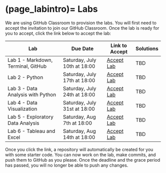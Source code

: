 (page_labintro)=
Labs
=======================

We are using GitHub Classroom to provision the labs. 
You will first need to accept the invitation to join our GitHub Classroom.
Once the lab is ready for you to accept, click the link below to accept the lab:

| Lab                                | Due Date            | Link to Accept | Solutions |
|------------------------------------|---------------------|----------------|-----------|
| Lab 1 - Markdown, Terminal, GitHub | Saturday, July 10th at 18:00 | [Accept Lab]() | TBD       |
| Lab 2 - Python                     | Saturday, July 17th at 18:00 | [Accept Lab]() | TBD       |
| Lab 3 - Data Analysis with Python  | Saturday, July 24th at 18:00 | [Accept Lab]() | TBD       |
| Lab 4 - Data Visualization         | Saturday, July 31st at 18:00 | [Accept Lab]() | TBD       |
| Lab 5 - Exploratory Data Analysis  | Saturday, Aug 7th at 18:00   | [Accept Lab]() | TBD       |
| Lab 6 - Tableau and Excel          | Saturday, Aug 14th at 18:00  | [Accept Lab]() | TBD       |

Once you click the link, a repository will automatically be created for you with some starter code.
You can now work on the lab, make commits, and push them to GitHub as you please. 
Once the deadline and the grace period has passed, you will no longer be able to push any changes.